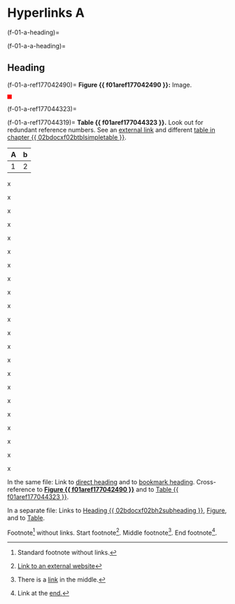 # Hyperlinks A



(f-01-a-heading)=


(f-01-a-a-heading)=
## Heading



(f-01-a-ref177042490)=
**Figure {{ f01aref177042490 }}:** Image.

![The  Alt  Text](data:image/png;base64,iVBORw0KGgoAAAANSUhEUgAAAAoAAAAKCAIAAAACUFjqAAAAAXNSR0IArs4c6QAAAAlwSFlzAAAOvgAADr4B6kKxwAAAABNJREFUKFNj/M+ADzDhlWUYqdIAQSwBE8U+X40AAAAASUVORK5CYII=)



(f-01-a-ref177044323)=


(f-01-a-ref177044319)=
**Table {{ f01aref177044323 }}.** Look out for redundant reference numbers. See an [external link](https://example.com/) and different [table in chapter {{ 02bdocxf02btblsimpletable }}](./02_b.md#f-02-b-tblsimpletable).



| A | b |
| --- | --- |
| 1 | 2 |

x

x

x

x

x

x

x

x

x

x

x

x

x

x

x

x

x

x

x

x

x

x

In the same file: Link to [direct heading](#f-01-a-heading) and to [bookmark heading](#f-01-a-a-heading). Cross-reference to **[Figure {{ f01aref177042490 }}](#f-01-a-ref177042490)** and to [Table {{ f01aref177044323 }}](#f-01-a-ref177044323).

In a separate file: Links to [Heading {{ 02bdocxf02bh2subheading }}](./02_b.md#f-02-b-h2subheading), [Figure](./02_b.md#f-02-b-figredsquare), and to [Table](./02_b.md#f-02-b-tblsimpletable).

Footnote[^footnote-ref-fn-01-a-1] without links. Start footnote[^footnote-ref-fn-01-a-2]. Middle footnote[^footnote-ref-fn-01-a-3]. End footnote[^footnote-ref-fn-01-a-4].

[^footnote-ref-fn-01-a-1]:  Standard footnote without links. 

[^footnote-ref-fn-01-a-2]:  [Link to an external website](http://www.example.com/) 

[^footnote-ref-fn-01-a-3]:  There is a [link](https://example.com/) in the middle. 

[^footnote-ref-fn-01-a-4]:  Link at the [end.](https://example.com/) 



